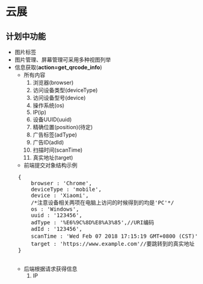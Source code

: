 # 云展
## 计划中功能
* 图片标签
* 图片管理、屏幕管理可采用多种视图列举
* 信息获取(**action=get_qrcode_info**)
    * 所有内容
        1. 浏览器(browser)
        2. 访问设备类型(deviceType) 
        3. 访问设备型号(device)
        4. 操作系统(os)
        5. IP(ip)
        6. 设备UUID(uuid) 
        7. 精确位置(position)(待定)
        8. 广告标签(adType)
        9. 广告ID(adId)
        10. 扫描时间(scanTime)
        11. 真实地址(target)
   * 前端提交对象结构示例
   <pre>
   {
       browser : 'Chrome',
       deviceType : 'mobile',
       device : 'Xiaomi',
       /*注意设备相关两项在电脑上访问的时候得到的均是'PC'*/
       os : 'Windows',
       uuid : '123456',
       adType : '%E6%9C%8D%E8%A3%85',//URI编码
       adId : '123456',
       scanTime : 'Wed Feb 07 2018 17:15:19 GMT+0800 (CST)',//使用Date对象的toString得到
       target : 'https://www.example.com'//要跳转到的真实地址
   }
   </pre>
   * 后端根据请求获得信息
       1. IP